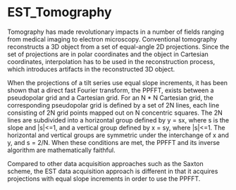 # EST_Tomography
Tomography has made revolutionary impacts in a number of fields ranging from medical imaging to electron microscopy.
Conventional tomography reconstructs a 3D object from a set of equal-angle 2D projections.
Since the set of projections are in polar coordinates and the object in Cartesian coordinates,
interpolation has to be used in the reconstruction process,
which introduces artifacts in the reconstructed 3D object.

When the projections of a tilt series use equal slope increments,
it has been shown that a direct fast Fourier transform,
the PPFFT, exists between a pseudopolar grid and a Cartesian grid. For an N * N Cartesian grid,
the corresponding pseudopolar grid is defined by a set of 2N lines,
each line consisting of 2N grid points mapped out on N concentric squares.
The 2N lines are subdivided into a horizontal group defined by y = sx,
where s is the slope and |s|<=1,
and a vertical group defined by x = sy, where |s|<=1.
The horizontal and vertical groups are symmetric under the interchange of x and y, and s = 2/N.
When these conditions are met, the PPFFT and its inverse algorithm are mathematically faithful.

Compared to other data acquisition approaches such as the Saxton scheme,
the EST data acquisition approach is different in that it acquires projections with equal slope increments in order to use the PPFFT. 
